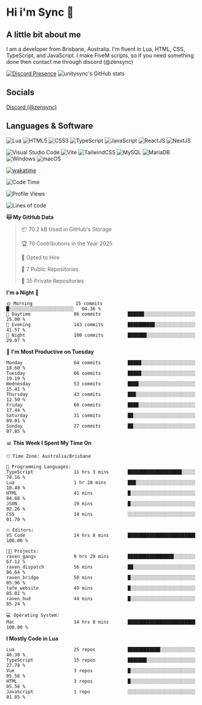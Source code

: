 # Hi i'm Sync 👋

## A little bit about me
I am a developer from Brisbane, Australia. I'm fluent in Lua, HTML, CSS, TypeScript, and JavaScript. I make FiveM scripts, so if you need something done then contact me through discord (@zensync)

[![Discord Presence](https://lanyard.cnrad.dev/api/265742868587479050)](https://discord.com/users/265742868587479050)
![unitysync's GitHub stats](https://github-readme-stats.vercel.app/api?username=unitysync&show_icons=true&theme=ambient_gradient)

## Socials
<p><a href="https://discord.com/users/265742868587479050">Discord (@zensync)</a></p>

## Languages & Software
![Lua](https://img.shields.io/badge/lua-%232C2D72.svg?style=for-the-badge&logo=lua&logoColor=white) ![HTML5](https://img.shields.io/badge/html5-%23E34F26.svg?style=for-the-badge&logo=html5&logoColor=white) ![CSS3](https://img.shields.io/badge/css3-%231572B6.svg?style=for-the-badge&logo=css3&logoColor=white) ![TypeScript](https://img.shields.io/badge/TypeScript-3178C6?logo=typescript&logoColor=fff&style=for-the-badge) ![JavaScript](https://img.shields.io/badge/javascript-%23323330.svg?style=for-the-badge&logo=javascript&logoColor=%23F7DF1E) ![ReactJS](https://shields.io/badge/react-black?logo=react&style=for-the-badge) ![NextJS](https://img.shields.io/badge/next.js-000000?style=for-the-badge&logo=nextdotjs&logoColor=white)

![Visual Studio Code](https://custom-icon-badges.demolab.com/badge/Visual%20Studio%20Code-0078d7.svg?logo=vsc&logoColor=white&style=for-the-badge) ![Vite](https://img.shields.io/badge/Vite-646CFF?style=for-the-badge&logo=Vite&logoColor=white) ![TailwindCSS](https://img.shields.io/badge/tailwindcss-%2338B2AC.svg?style=for-the-badge&logo=tailwind-css&logoColor=white) ![MySQL](https://img.shields.io/badge/MySQL-4479A1?style=for-the-badge&logo=mysql&logoColor=white) ![MariaDB](https://img.shields.io/badge/MariaDB-003545?style=for-the-badge&logo=mariadb&logoColor=white) ![Windows](https://custom-icon-badges.demolab.com/badge/Windows-0078D6?logo=windows11&logoColor=white&style=for-the-badge) ![macOS](https://img.shields.io/badge/macOS-000000?logo=apple&logoColor=F0F0F0&style=for-the-badge)

[![wakatime](https://wakatime.com/badge/user/018c590e-972a-4f9d-bbc0-f77a1b8e8227.svg?style=for-the-badge)](https://wakatime.com/@unitysync)

<!--START_SECTION:waka-->
![Code Time](http://img.shields.io/badge/Code%20Time-350%20hrs%2019%20mins-blue)

![Profile Views](http://img.shields.io/badge/Profile%20Views-88-blue)

![Lines of code](https://img.shields.io/badge/From%20Hello%20World%20I%27ve%20Written-373.1%20thousand%20lines%20of%20code-blue)

**🐱 My GitHub Data** 

> 📦 70.2 kB Used in GitHub's Storage 
 > 
> 🏆 70 Contributions in the Year 2025
 > 
> 💼 Opted to Hire
 > 
> 📜 7 Public Repositories 
 > 
> 🔑 35 Private Repositories 
 > 
**I'm a Night 🦉** 

```text
🌞 Morning                15 commits          █░░░░░░░░░░░░░░░░░░░░░░░░   04.36 % 
🌆 Daytime                86 commits          ██████░░░░░░░░░░░░░░░░░░░   25.00 % 
🌃 Evening                143 commits         ██████████░░░░░░░░░░░░░░░   41.57 % 
🌙 Night                  100 commits         ███████░░░░░░░░░░░░░░░░░░   29.07 % 
```
📅 **I'm Most Productive on Tuesday** 

```text
Monday                   64 commits          █████░░░░░░░░░░░░░░░░░░░░   18.60 % 
Tuesday                  66 commits          █████░░░░░░░░░░░░░░░░░░░░   19.19 % 
Wednesday                53 commits          ████░░░░░░░░░░░░░░░░░░░░░   15.41 % 
Thursday                 43 commits          ███░░░░░░░░░░░░░░░░░░░░░░   12.50 % 
Friday                   60 commits          ████░░░░░░░░░░░░░░░░░░░░░   17.44 % 
Saturday                 31 commits          ██░░░░░░░░░░░░░░░░░░░░░░░   09.01 % 
Sunday                   27 commits          ██░░░░░░░░░░░░░░░░░░░░░░░   07.85 % 
```


📊 **This Week I Spent My Time On** 

```text
🕑︎ Time Zone: Australia/Brisbane

💬 Programming Languages: 
TypeScript               11 hrs 3 mins       ████████████████████░░░░░   78.16 % 
Lua                      1 hr 28 mins        ███░░░░░░░░░░░░░░░░░░░░░░   10.40 % 
HTML                     41 mins             █░░░░░░░░░░░░░░░░░░░░░░░░   04.88 % 
JSON                     19 mins             █░░░░░░░░░░░░░░░░░░░░░░░░   02.26 % 
CSS                      14 mins             ░░░░░░░░░░░░░░░░░░░░░░░░░   01.70 % 

🔥 Editors: 
VS Code                  14 hrs 8 mins       █████████████████████████   100.00 % 

🐱‍💻 Projects: 
raven_gangs              9 hrs 29 mins       █████████████████░░░░░░░░   67.12 % 
raven_dispatch           56 mins             ██░░░░░░░░░░░░░░░░░░░░░░░   06.64 % 
raven_bridge             50 mins             █░░░░░░░░░░░░░░░░░░░░░░░░   05.96 % 
tafe_website             49 mins             █░░░░░░░░░░░░░░░░░░░░░░░░   05.81 % 
raven_hud                44 mins             █░░░░░░░░░░░░░░░░░░░░░░░░   05.24 % 

💻 Operating System: 
Mac                      14 hrs 8 mins       █████████████████████████   100.00 % 
```

**I Mostly Code in Lua** 

```text
Lua                      25 repos            ████████████░░░░░░░░░░░░░   46.30 % 
TypeScript               15 repos            ███████░░░░░░░░░░░░░░░░░░   27.78 % 
Vue                      3 repos             █░░░░░░░░░░░░░░░░░░░░░░░░   05.56 % 
HTML                     3 repos             █░░░░░░░░░░░░░░░░░░░░░░░░   05.56 % 
JavaScript               1 repo              ░░░░░░░░░░░░░░░░░░░░░░░░░   01.85 % 
```




<!--END_SECTION:waka-->
